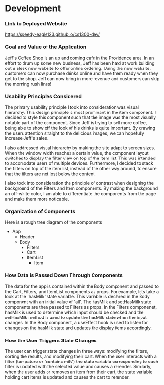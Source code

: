 # Development

### Link to Deployed Website
<a>https://speedy-eagle123.github.io/cs1300-dev/</a>

### Goal and Value of the Application

Jeff's Coffee Shop is an up and coming cafe in the Providence area. In an effort to drum up some new business, Jeff
has been hard at work building out a sleek new website to offer online ordering. Using the new website, customers
can now purchase drinks online and have them ready when they get to the shop. Jeff can now bring in more revenue
and customers can skip the morning rush lines!

### Usability Principles Considered

The primary usability principle I took into consideration was visual hierarchy. This design principle is most prominant in the item component. I decided to style this component such that the image was the most visually notable part of the component. Since Jeff is trying to sell more coffee, being able to show off the look of his drinks is quite important. By drawing the users attention straight to the delicious images, we can hopefully increase Jeff's sales. <br/>

I also addressed visual hierarchy by making the site adapt to screen sizes. When the window width reaches a certain value, the component layout switches to display the filter view on top of the item list. This was intended to accomodate users of multiple devices. Furthermore, I decided to stack the filters on top of the item list, instead of the other way around, to ensure that the filters are not lost below the content.<br/>

I also took into consideration the principle of contrast when designing the background of the Filters and Item components. By making the background an off-white color, I am able to differentiate the components from the page and make them more noticable.

### Organization of Components

Here is a rough tree diagram of the components

* App
  * Header
  * Body
    * Filters
    * Cart
    * ItemList
      * Item

### How Data is Passed Down Through Components

The data for the app is contained within the Body component and passed to the Cart, Filters, and ItemList components as props. For example, lets take a look at the 'hasMilk' state variable. This variable is declared in the Body component with an initial value of 'all'. The hasMilk and setHasMilk state components are then passed to Filters as props. In the Filters componenet, hasMilk is used to determine which input should be checked and the setHasMilk method is used to update the hasMilk state when the input changes. In the Body component, a useEffect hook is used to listen for changes on the hasMilk state and updates the display items accordingly.

### How the User Triggers State Changes

The user can trigger state changes in three ways: modifying the filters, sorting the results, and modifying their cart.
When the user interacts with a filter (tempature or 'contains milk') the state variable corresponding to each filter
is updated with the selected value and causes a rerender. Similarly, when the user adds or removes an item from their cart, the state variable holding cart items is updated and causes the cart to rerender.

